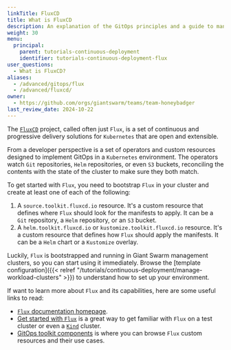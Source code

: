 ```yaml
---
linkTitle: FluxCD
title: What is FluxCD
description: An explanation of the GitOps principles and a guide to managing Giant Swarm platform resources with FluxCD.
weight: 30
menu:
  principal:
    parent: tutorials-continuous-deployment
    identifier: tutorials-continuous-deployment-flux
user_questions:
  - What is FluxCD?
aliases:
  - /advanced/gitops/flux
  - /advanced/fluxcd/
owner:
  - https://github.com/orgs/giantswarm/teams/team-honeybadger
last_review_date: 2024-10-22
---
```


The [`FluxCD`](https://fluxcd.io) project, called often just `Flux`, is a set of continuous and progressive delivery solutions for `Kubernetes` that are open and extensible.

From a developer perspective is a set of operators and custom resources designed to implement GitOps in a `Kubernetes` environment. The operators watch `Git` repositories, `Helm` repositories, or even `S3` buckets, reconciling the contents with the state of the cluster to make sure they both match.

To get started with `Flux`, you need to bootstrap `Flux` in your cluster and create at least one of each of the following:

1. A `source.toolkit.fluxcd.io` resource. It's a custom resource that defines where `Flux` should look for the manifests to apply. It can be a `Git` repository, a `Helm` repository, or an `S3` bucket.
2. A `helm.toolkit.fluxcd.io` or `kustomize.toolkit.fluxcd.io` resource. It's a custom resource that defines how `Flux` should apply the manifests. It can be a `Helm` chart or a `Kustomize` overlay.

Luckily, `Flux` is bootstrapped and running in Giant Swarm management clusters, so you can start using it immediately. Browse the [template configuration]({{< relref "/tutorials/continuous-deployment/manage-workload-clusters" >}}) to understand how to set up your environment.

If want to learn more about `Flux` and its capabilities, here are some useful links to read:

- [`Flux` documentation homepage](https://fluxcd.io/docs/).
- [Get started with `Flux`](https://fluxcd.io/docs/get-started/) is a great way to get familiar with `Flux` on a test cluster or even a [`Kind`](https://kind.sigs.k8s.io/) cluster.
- [GitOps toolkit components](https://fluxcd.io/docs/components/) is where you can browse `Flux` custom resources and their use cases.
